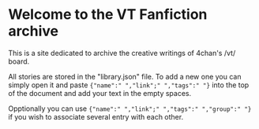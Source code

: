 # Welcome to the VT Fanfiction archive

This is a site dedicated to archive the creative writings of 4chan's /vt/ board. 

All stories are stored in the "library.json" file. To add a new one you can simply open it and paste ``{"name":" ","link";" ","tags":" "}``
 into the top of the document and add your text in the empty spaces.

Opptionally you can use ``{"name":" ","link";" ","tags":" ","group":" "}`` if you wish to associate several entry with each other.
